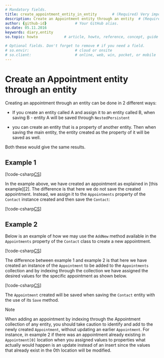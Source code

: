 ```yaml
---
# Mandatory fields.
title: create_appointment_entity_in_entity       # (Required) Very important for SEO.
description: Create an Appointment entity through an entity  # (Required) Important for SEO.
author: {github-id}             # Your GitHub alias.
so.date: 05.11.2016
keywords: diary,entity
so.topic: howto            # article, howto, reference, concept, guide

# Optional fields. Don't forget to remove # if you need a field.
# so.envir:                     # cloud or onsite
# so.client:                    # online, web, win, pocket, or mobile
---
```


# Create an Appointment entity through an entity

Creating an appointment through an entity can be done in 2 different ways:

* If you create an entity called A and assign it to an entity called B, when saving B - entity A will be saved through `NestedPersistent`

* you can create an entity that is a property of another entity. Then when saving the main entity, the entity created as the property of it will be saved as well.

Both these would give the same results.

## Example 1

[!code-csharp[CS](includes/create-apt-entity-in-entity-1.cs)]

In the example above, we have created an appointment as explained in [this example][2]. The difference is that here we do not save the created appointment. Instead, we assign it to the `Appointments` property of the `Contact` instance created and then save the `Contact`:

[!code-csharp[CS](includes/create-apt-entity-in-entity-1.cs?range=28,31,34)]

## Example 2

Below is an example of how we may use the `AddNew` method available in the `Appointments` property of the `Contact` class to create a new appointment.

[!code-csharp[CS](includes/create-apt-entity-in-entity-2.cs)]

The difference between example 1 and example 2 is that here we have created an instance of the `Appointment` to be added to the `Appointments` collection and by indexing through the collection we have assigned the desired values for the specific appointment as shown below.

[!code-csharp[CS](includes/create-apt-entity-in-entity-2.cs?range=8,16,27)]

The `Appointment` created will be saved when saving the `Contact` entity with the use of its `Save` method.

> [!NOTE]
> When adding an appointment by indexing through the Appointment collection of any entity, you should take caution to identify and add to the newly created `Appointment`, without updating an earlier `Appointment`. For instance, in example 2 if there was an appointment already existing in `Appointment[0]` location when you assigned values to properties what actually would happen is an update instead of an insert since the values that already exist in the 0th location will be modified.

<!-- Referenced links -->
[1]: create-apt-entity.md
